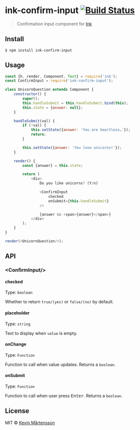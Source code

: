 # ink-confirm-input [![Build Status](https://travis-ci.org/kevva/ink-confirm-input.svg?branch=master)](https://travis-ci.org/kevva/ink-confirm-input)

> Confirmation input component for [Ink](https://github.com/vadimdemedes/ink)


## Install

```
$ npm install ink-confirm-input
```


## Usage

```js
const {h, render, Component, Text} = require('ink');
const ConfirmInput = require('ink-confirm-input');

class UnicornQuestion extends Component {
	constructor() {
		super();
		this.handleSubmit = this.handleSubmit.bind(this);
		this.state = {answer: null};
	}

	handleSubmit(val) {
		if (!val) {
			this.setState({answer: 'You are heartless…'});
			return;
		}

		this.setState({answer: 'You love unicorns!'});
	}

	render() {
		const {answer} = this.state;

		return (
			<div>
				Do you like unicorns? (Y/n)

				<ConfirmInput
					checked
					onSubmit={this.handleSubmit}
				/>

				{answer && <span>{answer}</span>}
			</div>
		);
	}
}

render(<UnicornQuestion/>);
```


## API

### &lt;ConfirmInput/&gt;

#### checked

Type: `boolean`

Whether to return `true/(yes)` or `false/(no)` by default.

#### placeholder

Type: `string`

Text to display when `value` is empty.

#### onChange

Type: `Function`

Function to call when value updates. Returns a `boolean`.

#### onSubmit

Type: `Function`

Function to call when user press <kbd>Enter</kbd>. Returns a `boolean`.


## License

MIT © [Kevin Mårtensson](https://github.com/kevva)
